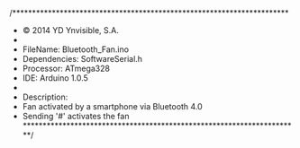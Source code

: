 /**********************************************************************
* © 2014 YD Ynvisible, S.A.
*
* FileName:        Bluetooth_Fan.ino
* Dependencies:    SoftwareSerial.h
* Processor:       ATmega328
* IDE:             Arduino 1.0.5
*
* Description:
* Fan activated by a smartphone via Bluetooth 4.0
* Sending '#' activates the fan
**********************************************************************/
